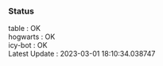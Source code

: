 ### Status


table : OK  
hogwarts : OK  
icy-bot : OK  
Latest Update : 2023-03-01 18:10:34.038747
